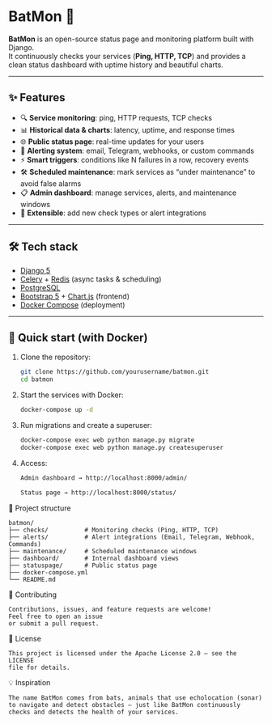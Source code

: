 # BatMon 🦇

**BatMon** is an open-source status page and monitoring platform built with Django.  
It continuously checks your services (**Ping, HTTP, TCP**) and provides a clean status dashboard with uptime history and beautiful charts.  

---

## ✨ Features
- 🔍 **Service monitoring**: ping, HTTP requests, TCP checks  
- 📊 **Historical data & charts**: latency, uptime, and response times  
- 🌐 **Public status page**: real-time updates for your users  
- 📢 **Alerting system**: email, Telegram, webhooks, or custom commands  
- ⚡ **Smart triggers**: conditions like N failures in a row, recovery events  
- 🛠️ **Scheduled maintenance**: mark services as “under maintenance” to avoid false alarms  
- 📋 **Admin dashboard**: manage services, alerts, and maintenance windows  
- 🔌 **Extensible**: add new check types or alert integrations  

---

## 🛠️ Tech stack
- [Django 5](https://www.djangoproject.com/)  
- [Celery](https://docs.celeryq.dev/) + [Redis](https://redis.io/) (async tasks & scheduling)  
- [PostgreSQL](https://www.postgresql.org/)  
- [Bootstrap 5](https://getbootstrap.com/) + [Chart.js](https://www.chartjs.org/) (frontend)  
- [Docker Compose](https://docs.docker.com/compose/) (deployment)  

---

## 🚀 Quick start (with Docker)

1. Clone the repository:
   ```bash
   git clone https://github.com/yourusername/batmon.git
   cd batmon

2. Start the services with Docker:
    ```bash
    docker-compose up -d


3. Run migrations and create a superuser:
    ```bash
    docker-compose exec web python manage.py migrate
    docker-compose exec web python manage.py createsuperuser


4. Access:
    ```bash
    Admin dashboard → http://localhost:8000/admin/

    Status page → http://localhost:8000/status/

📂 Project structure

    batmon/
    ├── checks/          # Monitoring checks (Ping, HTTP, TCP)
    ├── alerts/          # Alert integrations (Email, Telegram, Webhook, Commands)
    ├── maintenance/     # Scheduled maintenance windows
    ├── dashboard/       # Internal dashboard views
    ├── statuspage/      # Public status page
    ├── docker-compose.yml
    └── README.md

🤝 Contributing

    Contributions, issues, and feature requests are welcome!
    Feel free to open an issue
    or submit a pull request.

📜 License

    This project is licensed under the Apache License 2.0 – see the LICENSE
    file for details.

💡 Inspiration

    The name BatMon comes from bats, animals that use echolocation (sonar) to navigate and detect obstacles — just like BatMon continuously checks and detects the health of your services.